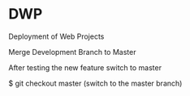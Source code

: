 DWP
===

Deployment of Web Projects

Merge Development Branch to Master

After testing the new feature switch to master

$ git checkout master (switch to the master branch)